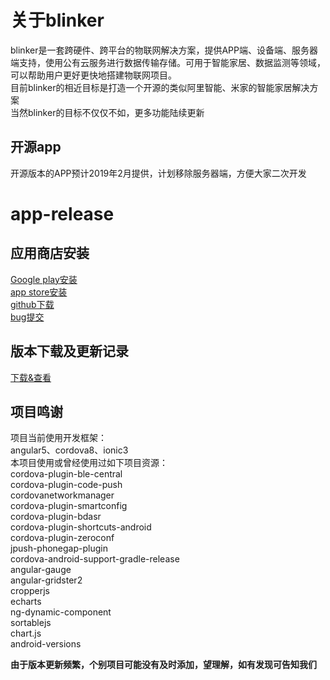# 关于blinker  
blinker是一套跨硬件、跨平台的物联网解决方案，提供APP端、设备端、服务器端支持，使用公有云服务进行数据传输存储。可用于智能家居、数据监测等领域，可以帮助用户更好更快地搭建物联网项目。  
目前blinker的相近目标是打造一个开源的类似阿里智能、米家的智能家居解决方案  
当然blinker的目标不仅仅不如，更多功能陆续更新    

## 开源app  
开源版本的APP预计2019年2月提供，计划移除服务器端，方便大家二次开发  

# app-release  
## 应用商店安装  
[Google play安装](https://play.google.com/store/apps/details?id=iot.clz.me)  
[app store安装](https://itunes.apple.com/cn/app/id1357907814)  
[github下载](https://github.com/blinker-iot/app-release/releases)  
[bug提交](https://www.arduino.cn/thread-81133-1-1.html)  
## 版本下载及更新记录  
[下载&查看](https://github.com/blinker-iot/app-release/releases)  

## 项目鸣谢  
项目当前使用开发框架：  
angular5、cordova8、ionic3  
本项目使用或曾经使用过如下项目资源：  
cordova-plugin-ble-central  
cordova-plugin-code-push  
cordovanetworkmanager  
cordova-plugin-smartconfig  
cordova-plugin-bdasr  
cordova-plugin-shortcuts-android  
cordova-plugin-zeroconf  
jpush-phonegap-plugin  
cordova-android-support-gradle-release  
angular-gauge  
angular-gridster2  
cropperjs  
echarts  
ng-dynamic-component  
sortablejs  
chart.js  
android-versions  

**由于版本更新频繁，个别项目可能没有及时添加，望理解，如有发现可告知我们**  



